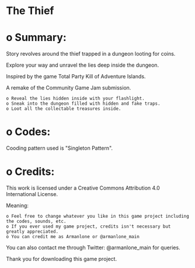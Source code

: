 # The Thief

# o Summary:
 Story revolves around the thief trapped in a dungeon looting for coins.

Explore your way and unravel the lies deep inside the dungeon.

Inspired by the game Total Party Kill of Adventure Islands.

A remake of the Community Game Jam submission.

    o Reveal the lies hidden inside with your flashlight.
    o Sneak into the dungeon filled with hidden and fake traps.
    o Loot all the collectable treasures inside.
    
# o Codes:
 Cooding pattern used is "Singleton Pattern".

# o Credits:

This work is licensed under a Creative Commons Attribution 4.0 International License.

Meaning:

    o Feel free to change whatever you like in this game project including the codes, sounds, etc.
    o If you ever used my game project, credits isn't necessary but greatly appreciated.
    o You can credit me as Armanlone or @armanlone_main
    
You can also contact me through Twitter: @armanlone_main for queries.

Thank you for downloading this game project.
